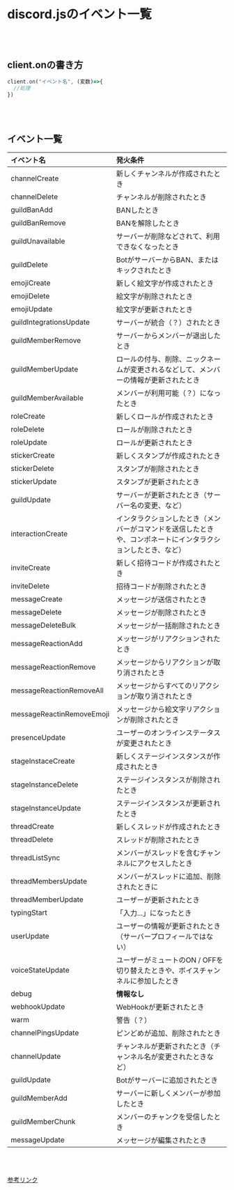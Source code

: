 # discord.jsのイベント一覧
<br></br>


## client.onの書き方
```javascript
client.on("イベント名", (変数)=>{
  //処理
})
```
<br><br>


## イベント一覧
|イベント名|発火条件|
|:-|:-|
|channelCreate|新しくチャンネルが作成されたとき|
|channelDelete|チャンネルが削除されたとき|
|guildBanAdd|BANしたとき|
|guildBanRemove|BANを解除したとき|
|guildUnavailable|サーバーが削除などされて、利用できなくなったとき|
|guildDelete|BotがサーバーからBAN、またはキックされたとき|
|emojiCreate|新しく絵文字が作成されたとき|
|emojiDelete|絵文字が削除されたとき|
|emojiUpdate|絵文字が更新されたとき|
|guildIntegrationsUpdate|サーバーが統合（？）されたとき|
|guildMemberRemove|サーバーからメンバーが退出したとき|
|guildMemberUpdate|ロールの付与、削除、ニックネームが変更されるなどして、メンバーの情報が更新されたとき|
|guildMemberAvailable|メンバーが利用可能（？）になったとき|
|roleCreate|新しくロールが作成されたとき|
|roleDelete|ロールが削除されたとき|
|roleUpdate|ロールが更新されたとき|
|stickerCreate|新しくスタンプが作成されたとき|
|stickerDelete|スタンプが削除されたとき|
|stickerUpdate|スタンプが更新されたとき|
|guildUpdate|サーバーが更新されたとき（サーバー名の変更、など）|
|interactionCreate|インタラクションしたとき（メンバーがコマンドを送信したときや、コンポネートにインタラクションしたとき、など）|
|inviteCreate|新しく招待コードが作成されたとき|
|inviteDelete|招待コードが削除されたとき|
|messageCreate|メッセージが送信されたとき|
|messageDelete|メッセージが削除されたとき|
|messageDeleteBulk|メッセージが一括削除されたとき|
|messageReactionAdd|メッセージがリアクションされたとき|
|messageReactionRemove|メッセージからリアクションが取り消されたとき|
|messageReactionRemoveAll|メッセージからすべてのリアクションが取り消されたとき|
|messageReactinRemoveEmoji|メッセージから絵文字リアクションが削除されたとき|
|presenceUpdate|ユーザーのオンラインステータスが変更されたとき|
|stageInstaceCreate|新しくステージインスタンスが作成されたとき|
|stageInstanceDelete|ステージインスタンスが削除されたとき|
|stageInstanceUpdate|ステージインスタンスが更新されたとき|
|threadCreate|新しくスレッドが作成されたとき|
|threadDelete|スレッドが削除されたとき|
|threadListSync|メンバーがスレッドを含むチャンネルにアクセスしたとき|
|threadMembersUpdate|メンバーがスレッドに追加、削除されたときに|
|threadMemberUpdate|ユーザーが更新されたとき|
|typingStart|「入力...」になったとき|
|userUpdate|ユーザーの情報が更新されたとき（サーバープロフィールではない）|
|voiceStateUpdate|ユーザーがミュートのON / OFFを切り替えたときや、ボイスチャンネルに参加したとき|
|debug|**情報なし**|
|webhookUpdate|WebHookが更新されたとき|
|warm|警告（？）|
|channelPingsUpdate|ピンどめが追加、削除されたとき|
|channelUpdate|チャンネルが更新されたとき（チャンネル名が変更されたときなど）|
|guildUpdate|Botがサーバーに追加されたとき|
|guildMemberAdd|サーバーに新しくメンバーが参加したとき|
|guildMemberChunk|メンバーのチャンクを受信したとき|
|messageUpdate|メッセージが編集されたとき|


<br></br>


[参考リンク](https://discord.js.org/#/)


